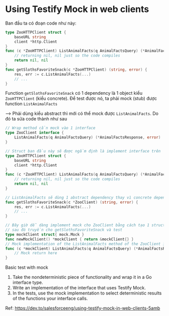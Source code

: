 # Using Testify Mock in web clients

Ban đầu ta có đoạn code như này:

```go
type ZooHTTPClient struct {
    baseURL string
    client *http.Client
}
func (c *ZooHTTPClient) ListAnimalFacts(q AnimalFactsQuery) (*AnimalFactsResponse, error) {
    // returning nil, nil just so the code compiles
    return nil, nil
}
func getSlothsFavoriteSnack(c *ZooHTTPClient) (string, error) {
    res, err := c.ListAnimalFacts(...)
    // ...
}
```

Function `getSlothsFavoriteSnack` có 1 dependency là 1 object kiểu `ZooHTTPClient` (kiểu concrete). Để test được nó, ta phải mock (stub) được function `ListAnimalFacts`

--> Phải dùng kiểu abstract thì mới có thể mock được `ListAnimalFacts`. Do đó ta sửa code thành như sau

```go
// Wrap method cần mock vào 1 interface
type ZooClient interface {
	ListAnimalFacts(q AnimalFactsQuery) (*AnimalFactsResponse, error)
}

// Struct ban đầu này sẽ được ngầm định là implement interface trên
type ZooHTTPClient struct {
    baseURL string
    client *http.Client
}
func (c *ZooHTTPClient) ListAnimalFacts(q AnimalFactsQuery) (*AnimalFactsResponse, error) {
    // returning nil, nil just so the code compiles
    return nil, nil
}

// ListAnimalFacts sẽ dùng 1 abstract dependency thay vì concrete dependency như trước
func getSlothsFavoriteSnack(c *ZooClient) (string, error) {
    res, err := c.ListAnimalFacts(...)
    // ...
}

// Bây giờ dễ dàng implement mock cho ZooClient bằng cách tạo 1 struct khác cũng implement ZooClient,
// sau đó truyền cho getSlothsFavoriteSnack và test
type mockClient struct{ mock.Mock }
func newMockClient() *mockClient { return &mockClient{} }
// Mock implementation of the ListAnimalFacts method of the ZooClient interface
func (c *mockClient) ListAnimalFacts(q AnimalFactsQuery) (*AnimalFactsResponse, error) {
	// Mock return here
}
```

Basic test with mock

1. Take the nondeterministic piece of functionality and wrap it in a Go interface type.
2. Write an implementation of the interface that uses Testify Mock.
3. In the tests, use the mock implementation to select deterministic results of the functions your interface calls.

Ref: https://dev.to/salesforceeng/using-testify-mock-in-web-clients-5amb
